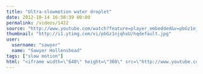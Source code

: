 ```yaml
---
title: "Ultra-slowmotion water droplet"
date: 2012-10-14 16:58:39 00:00
permalink: /videos/1422
source: "http://www.youtube.com/watch?feature=player_embedded&v=pbGz1njqhxU"
thumbnail: "http://i1.ytimg.com/vi/pbGz1njqhxU/hqdefault.jpg"
user:
  username: "sawyer"
  name: "Sawyer Hollenshead"
tags: ["slow motion"]
html: "<iframe width=\"640\" height=\"360\" src=\"http://www.youtube.com/embed/pbGz1njqhxU?wmode=transparent&fs=1&feature=oembed\" frameborder=\"0\" allowfullscreen></iframe>"
---
```


